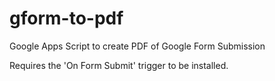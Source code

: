 # gform-to-pdf
Google Apps Script to create PDF of Google Form Submission

Requires the 'On Form Submit' trigger to be installed.
